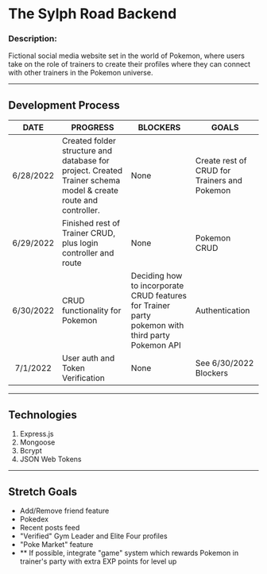 # The Sylph Road Backend

### Description:
Fictional social media website set in the world of Pokemon, where users take on the role of trainers to create their profiles where they can connect with other trainers in the Pokemon universe.

***

## Development Process
| DATE | PROGRESS | BLOCKERS | GOALS |
| :---: | ------- | -------- | ----- |
| 6/28/2022 | Created folder structure and database for project. Created Trainer schema model & create route and controller. | None | Create rest of CRUD for Trainers and Pokemon |
| 6/29/2022 | Finished rest of Trainer CRUD, plus login controller and route | None | Pokemon CRUD |
| 6/30/2022 | CRUD functionality for Pokemon | Deciding how to incorporate CRUD features for Trainer party pokemon with third party Pokemon API | Authentication |
| 7/1/2022 | User auth and Token Verification | None | See 6/30/2022 Blockers | 

***

## Technologies
1. Express.js
2. Mongoose
3. Bcrypt
4. JSON Web Tokens

***

## Stretch Goals
- Add/Remove friend feature
- Pokedex
- Recent posts feed
- "Verified" Gym Leader and Elite Four profiles
- "Poke Market" feature
- ** If possible, integrate "game" system which rewards Pokemon in trainer's party with extra EXP points for level up